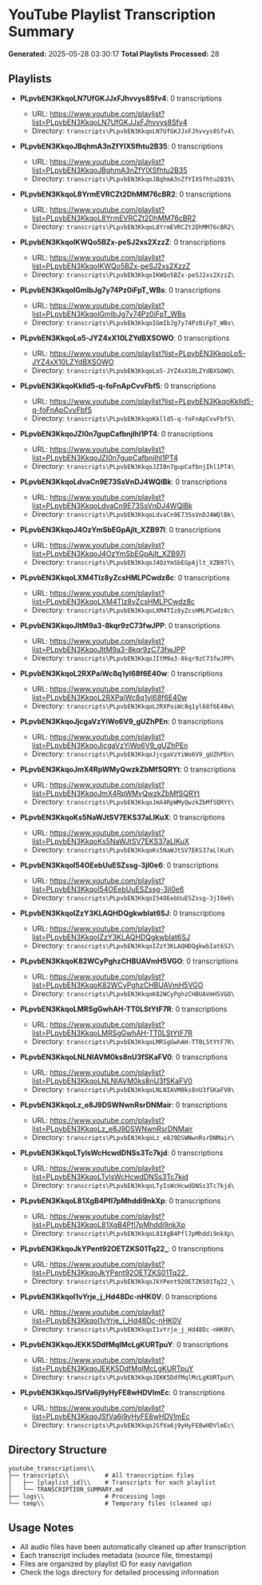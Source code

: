 # YouTube Playlist Transcription Summary

**Generated:** 2025-05-28 03:30:17
**Total Playlists Processed:** 28

## Playlists

- **PLpvbEN3KkqoLN7UfGKJJxFJhvvys8Sfv4**: 0 transcriptions
  - URL: https://www.youtube.com/playlist?list=PLpvbEN3KkqoLN7UfGKJJxFJhvvys8Sfv4
  - Directory: `transcripts\PLpvbEN3KkqoLN7UfGKJJxFJhvvys8Sfv4\`

- **PLpvbEN3KkqoJBqhmA3nZfYIXSfhtu2B35**: 0 transcriptions
  - URL: https://www.youtube.com/playlist?list=PLpvbEN3KkqoJBqhmA3nZfYIXSfhtu2B35
  - Directory: `transcripts\PLpvbEN3KkqoJBqhmA3nZfYIXSfhtu2B35\`

- **PLpvbEN3KkqoL8YrmEVRCZt2DhMM76cBR2**: 0 transcriptions
  - URL: https://www.youtube.com/playlist?list=PLpvbEN3KkqoL8YrmEVRCZt2DhMM76cBR2
  - Directory: `transcripts\PLpvbEN3KkqoL8YrmEVRCZt2DhMM76cBR2\`

- **PLpvbEN3KkqoIKWQo5BZx-peSJ2xs2XzzZ**: 0 transcriptions
  - URL: https://www.youtube.com/playlist?list=PLpvbEN3KkqoIKWQo5BZx-peSJ2xs2XzzZ
  - Directory: `transcripts\PLpvbEN3KkqoIKWQo5BZx-peSJ2xs2XzzZ\`

- **PLpvbEN3KkqoIGmIbJg7y74Pz0iFpT_WBs**: 0 transcriptions
  - URL: https://www.youtube.com/playlist?list=PLpvbEN3KkqoIGmIbJg7y74Pz0iFpT_WBs
  - Directory: `transcripts\PLpvbEN3KkqoIGmIbJg7y74Pz0iFpT_WBs\`

- **PLpvbEN3KkqoLo5-JYZ4xX10LZYdBXSOWO**: 0 transcriptions
  - URL: https://www.youtube.com/playlist?list=PLpvbEN3KkqoLo5-JYZ4xX10LZYdBXSOWO
  - Directory: `transcripts\PLpvbEN3KkqoLo5-JYZ4xX10LZYdBXSOWO\`

- **PLpvbEN3KkqoKklld5-q-foFnApCvvFbfS**: 0 transcriptions
  - URL: https://www.youtube.com/playlist?list=PLpvbEN3KkqoKklld5-q-foFnApCvvFbfS
  - Directory: `transcripts\PLpvbEN3KkqoKklld5-q-foFnApCvvFbfS\`

- **PLpvbEN3KkqoJZI0n7gupCafbnjIhl1PT4**: 0 transcriptions
  - URL: https://www.youtube.com/playlist?list=PLpvbEN3KkqoJZI0n7gupCafbnjIhl1PT4
  - Directory: `transcripts\PLpvbEN3KkqoJZI0n7gupCafbnjIhl1PT4\`

- **PLpvbEN3KkqoLdvaCn9E73SsVnDJ4WQlBk**: 0 transcriptions
  - URL: https://www.youtube.com/playlist?list=PLpvbEN3KkqoLdvaCn9E73SsVnDJ4WQlBk
  - Directory: `transcripts\PLpvbEN3KkqoLdvaCn9E73SsVnDJ4WQlBk\`

- **PLpvbEN3KkqoJ4OzYmSbEGpAjlt_XZB97l**: 0 transcriptions
  - URL: https://www.youtube.com/playlist?list=PLpvbEN3KkqoJ4OzYmSbEGpAjlt_XZB97l
  - Directory: `transcripts\PLpvbEN3KkqoJ4OzYmSbEGpAjlt_XZB97l\`

- **PLpvbEN3KkqoLXM4TIz8yZcsHMLPCwdz8c**: 0 transcriptions
  - URL: https://www.youtube.com/playlist?list=PLpvbEN3KkqoLXM4TIz8yZcsHMLPCwdz8c
  - Directory: `transcripts\PLpvbEN3KkqoLXM4TIz8yZcsHMLPCwdz8c\`

- **PLpvbEN3KkqoJItM9a3-8kqr9zC73fwJPP**: 0 transcriptions
  - URL: https://www.youtube.com/playlist?list=PLpvbEN3KkqoJItM9a3-8kqr9zC73fwJPP
  - Directory: `transcripts\PLpvbEN3KkqoJItM9a3-8kqr9zC73fwJPP\`

- **PLpvbEN3KkqoL2RXPaiWc8q1yl68f6E40w**: 0 transcriptions
  - URL: https://www.youtube.com/playlist?list=PLpvbEN3KkqoL2RXPaiWc8q1yl68f6E40w
  - Directory: `transcripts\PLpvbEN3KkqoL2RXPaiWc8q1yl68f6E40w\`

- **PLpvbEN3KkqoJjcgaVzYiWo6V9_gUZhPEn**: 0 transcriptions
  - URL: https://www.youtube.com/playlist?list=PLpvbEN3KkqoJjcgaVzYiWo6V9_gUZhPEn
  - Directory: `transcripts\PLpvbEN3KkqoJjcgaVzYiWo6V9_gUZhPEn\`

- **PLpvbEN3KkqoJmX4RpWMyQwzkZbMfSQRYt**: 0 transcriptions
  - URL: https://www.youtube.com/playlist?list=PLpvbEN3KkqoJmX4RpWMyQwzkZbMfSQRYt
  - Directory: `transcripts\PLpvbEN3KkqoJmX4RpWMyQwzkZbMfSQRYt\`

- **PLpvbEN3KkqoKs5NaWJtSV7EKS37aLlKuX**: 0 transcriptions
  - URL: https://www.youtube.com/playlist?list=PLpvbEN3KkqoKs5NaWJtSV7EKS37aLlKuX
  - Directory: `transcripts\PLpvbEN3KkqoKs5NaWJtSV7EKS37aLlKuX\`

- **PLpvbEN3KkqoI54OEebUuESZssg-3jI0e6**: 0 transcriptions
  - URL: https://www.youtube.com/playlist?list=PLpvbEN3KkqoI54OEebUuESZssg-3jI0e6
  - Directory: `transcripts\PLpvbEN3KkqoI54OEebUuESZssg-3jI0e6\`

- **PLpvbEN3KkqoIZzY3KLAQHDQgkwbIat6SJ**: 0 transcriptions
  - URL: https://www.youtube.com/playlist?list=PLpvbEN3KkqoIZzY3KLAQHDQgkwbIat6SJ
  - Directory: `transcripts\PLpvbEN3KkqoIZzY3KLAQHDQgkwbIat6SJ\`

- **PLpvbEN3KkqoK82WCyPghzCHBUAVmH5VGO**: 0 transcriptions
  - URL: https://www.youtube.com/playlist?list=PLpvbEN3KkqoK82WCyPghzCHBUAVmH5VGO
  - Directory: `transcripts\PLpvbEN3KkqoK82WCyPghzCHBUAVmH5VGO\`

- **PLpvbEN3KkqoLMRSgGwhAH-TT0LStYtF7R**: 0 transcriptions
  - URL: https://www.youtube.com/playlist?list=PLpvbEN3KkqoLMRSgGwhAH-TT0LStYtF7R
  - Directory: `transcripts\PLpvbEN3KkqoLMRSgGwhAH-TT0LStYtF7R\`

- **PLpvbEN3KkqoLNLNIAVM0ks8nU3fSKaFV0**: 0 transcriptions
  - URL: https://www.youtube.com/playlist?list=PLpvbEN3KkqoLNLNIAVM0ks8nU3fSKaFV0
  - Directory: `transcripts\PLpvbEN3KkqoLNLNIAVM0ks8nU3fSKaFV0\`

- **PLpvbEN3KkqoLz_e8J9DSWNwnRsrDNMair**: 0 transcriptions
  - URL: https://www.youtube.com/playlist?list=PLpvbEN3KkqoLz_e8J9DSWNwnRsrDNMair
  - Directory: `transcripts\PLpvbEN3KkqoLz_e8J9DSWNwnRsrDNMair\`

- **PLpvbEN3KkqoLTyIsWcHcwdDNSs3Tc7kjd**: 0 transcriptions
  - URL: https://www.youtube.com/playlist?list=PLpvbEN3KkqoLTyIsWcHcwdDNSs3Tc7kjd
  - Directory: `transcripts\PLpvbEN3KkqoLTyIsWcHcwdDNSs3Tc7kjd\`

- **PLpvbEN3KkqoL81XgB4Pfl7pMhddi9nkXp**: 0 transcriptions
  - URL: https://www.youtube.com/playlist?list=PLpvbEN3KkqoL81XgB4Pfl7pMhddi9nkXp
  - Directory: `transcripts\PLpvbEN3KkqoL81XgB4Pfl7pMhddi9nkXp\`

- **PLpvbEN3KkqoJkYPent92OETZKS01Tq22_**: 0 transcriptions
  - URL: https://www.youtube.com/playlist?list=PLpvbEN3KkqoJkYPent92OETZKS01Tq22_
  - Directory: `transcripts\PLpvbEN3KkqoJkYPent92OETZKS01Tq22_\`

- **PLpvbEN3KkqoI1vYrje_j_Hd48Dc-nHK0V**: 0 transcriptions
  - URL: https://www.youtube.com/playlist?list=PLpvbEN3KkqoI1vYrje_j_Hd48Dc-nHK0V
  - Directory: `transcripts\PLpvbEN3KkqoI1vYrje_j_Hd48Dc-nHK0V\`

- **PLpvbEN3KkqoJEKK5DdfMqlMcLgKURTpuY**: 0 transcriptions
  - URL: https://www.youtube.com/playlist?list=PLpvbEN3KkqoJEKK5DdfMqlMcLgKURTpuY
  - Directory: `transcripts\PLpvbEN3KkqoJEKK5DdfMqlMcLgKURTpuY\`

- **PLpvbEN3KkqoJSfVa6j9yHyFE8wHDVlmEc**: 0 transcriptions
  - URL: https://www.youtube.com/playlist?list=PLpvbEN3KkqoJSfVa6j9yHyFE8wHDVlmEc
  - Directory: `transcripts\PLpvbEN3KkqoJSfVa6j9yHyFE8wHDVlmEc\`

## Directory Structure

```
youtube_transcriptions\\
├── transcripts\\          # All transcription files
│   ├── [playlist_id]\\    # Transcripts for each playlist
│   └── TRANSCRIPTION_SUMMARY.md
├── logs\\                 # Processing logs
└── temp\\                 # Temporary files (cleaned up)
```

## Usage Notes

- All audio files have been automatically cleaned up after transcription
- Each transcript includes metadata (source file, timestamp)
- Files are organized by playlist ID for easy navigation
- Check the logs directory for detailed processing information
